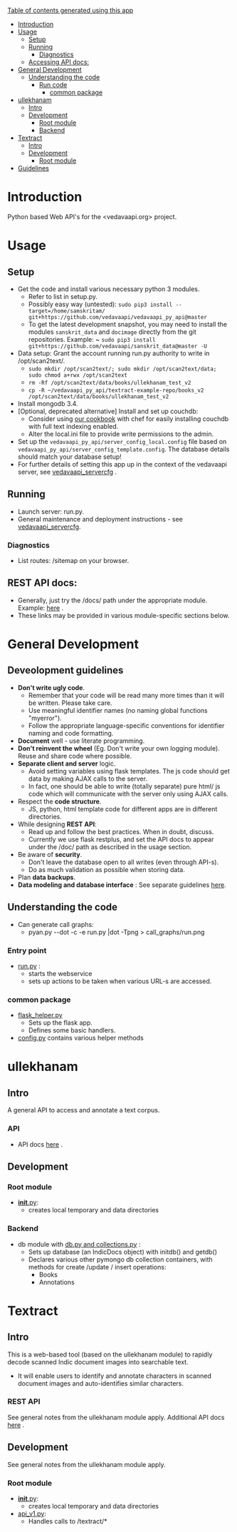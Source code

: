 [Table of contents generated using this app](https://tableofcontents.herokuapp.com)

- [Introduction](#introduction)
- [Usage](#usage)
  - [Setup](#setup)
  - [Running](#running)
    - [Diagnostics](#diagnostics)
  - [Accessing API docs:](#accessing-api-docs)
- [General Development](#general-development)
  - [Understanding the code](#understanding-the-code)
    - [Run code](#run-code)
      - [common package](#common-package)
- [ullekhanam](#ullekhanam)
  - [Intro](#intro)
  - [Development](#development)
    - [Root module](#root-module)
    - [Backend](#backend)
- [Textract](#textract)
  - [Intro](#intro)
  - [Development](#development)
    - [Root module](#root-module)
- [Guidelines](#guidelines)

# Introduction
Python based Web API's for the <vedavaapi.org> project.  

# Usage
## Setup
* Get the code and install various necessary python 3 modules.
  * Refer to list in setup.py.
  * Possibly easy way (untested): `sudo pip3 install --target=/home/samskritam/ git+https://github.com/vedavaapi/vedavaapi_py_api@master`
  * To get the latest development snapshot, you may need to install the modules `sanskrit_data` and `docimage` directly from the git repositories. Example:
    ~ `sudo pip3 install git+https://github.com/vedavaapi/sanskrit_data@master -U`
* Data setup: Grant the account running run.py authority to write in /opt/scan2text/.
  * `sudo mkdir /opt/scan2text/; sudo mkdir /opt/scan2text/data; sudo chmod a+rwx /opt/scan2text`
  * `rm -Rf /opt/scan2text/data/books/ullekhanam_test_v2`
  * `cp -R ~/vedavaapi_py_api/textract-example-repo/books_v2 /opt/scan2text/data/books/ullekhanam_test_v2`
* Install mongodb 3.4.
* [Optional, deprecated alternative] Install and set up couchdb:
  * Consider using [our cookbook](https://github.com/vedavaapi/vedavaapi-chef) with chef for easily installing couchdb with full text indexing enabled.
  * Alter the local.ini file to provide write permissions to the admin.
* Set up the `vedavaapi_py_api/server_config_local.config` file based on  `vedavaapi_py_api/server_config_template.config`. The database details should match your database setup!
* For further details of setting this app up in the context of the vedavaapi server, see [vedavaapi_servercfg](https://github.com/vedavaapi/vedavaapi-misc) .

## Running
* Launch server: run.py.
* General maintenance and deployment instructions - see [vedavaapi_servercfg](https://github.com/vedavaapi/vedavaapi-misc).

### Diagnostics
* List routes: /sitemap on your browser.

## REST API docs:
- Generally, just try the /docs/ path under the appropriate module. Example: [here](http://api.vedavaapi.org/py/textract/docs) .
- These links may be provided in various module-specific sections below.

# General Development
## Deveolopment guidelines
* **Don't write ugly code**.
  * Remember that your code will be read many more times than it will be written. Please take care.
  * Use meaningful identifier names (no naming global functions "myerror").
  * Follow the appropriate language-specific conventions for identifier naming and code formatting.
* **Document** well - use literate programming.
* **Don't reinvent the wheel** (Eg. Don't write your own logging module). Reuse and share code where possible.
* **Separate client and server** logic.
  * Avoid setting variables using flask templates. The js code should get data by making AJAX calls to the server.
  * In fact, one should be able to write (totally separate) pure html/ js code which will communicate with the server only using AJAX calls.
* Respect the **code structure**.
  * JS, python, html template code for different apps are in different directories.
* While designing **REST API**:
  * Read up and follow the best practices. When in doubt, discuss.
  * Currently we use flask restplus, and set the API docs to appear under the /doc/ path as described in the usage section.
* Be aware of **security**.
  * Don't leave the database open to all writes (even through API-s).
  * Do as much validation as possible when storing data.
* Plan **data backups**.
* **Data modeling and database interface** : See separate guidelines [here](https://github.com/vedavaapi/sanskrit_data).

## Understanding the code
* Can generate call graphs:
  * pyan.py --dot -c -e run.py |dot -Tpng > call_graphs/run.png

### Entry point
* [run.py]() :
  * starts the webservice
  * sets up actions to be taken when various URL-s are accessed.

### common package
* [flask_helper.py]()
  * Sets up the flask app.
  * Defines some basic handlers.
* [config.py]() contains various helper methods

# ullekhanam
## Intro
A general API to access and annotate a text corpus.

### API
- API docs [here](http://api.vedavaapi.org/py/ullekhanam/docs) .

## Development
### Root module
* [__init__.py]():
  * creates local temporary and data directories

### Backend
* db module with [db.py and collections.py]() :
  * Sets up database (an IndicDocs object) with initdb() and getdb()
  * Declares various other pymongo db collection containers, with methods for create /update / insert operations:
    * Books
    * Annotations

# Textract
## Intro
This is a web-based tool (based on the ullekhanam module) to rapidly decode scanned Indic document images into searchable text.

- It will enable users to identify and annotate characters in scanned document images and auto-identifies similar characters.

### REST API
See general notes from the ullekhanam module apply. Additional API docs [here](http://api.vedavaapi.org/py/textract/docs) .

## Development
See general notes from the ullekhanam module apply.

### Root module
* [__init__.py]():
  * creates local temporary and data directories
* [api_v1.py]():
  * Handles calls to /textract/*
